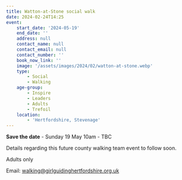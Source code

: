 ```yaml
---
title: Watton-at-Stone social walk
date: 2024-02-24T14:25
event:
    start_date: '2024-05-19'
    end_date: ''
    address: null
    contact_name: null
    contact_email: null
    contact_number: ''
    book_now_link: ''
    image: '/assets/images/2024/02/watton-at-stone.webp'
    type:
        - Social
        - Walking
    age-group:
        - Inspire
        - Leaders
        - Adults
        - Trefoil
    location:
        - 'Hertfordshire, Stevenage'
---
```

**Save the date** - Sunday 19 May 10am - TBC

Details regarding this future county walking team event to follow soon.

Adults only

Email: <walking@girlguidinghertfordshire.org.uk>
